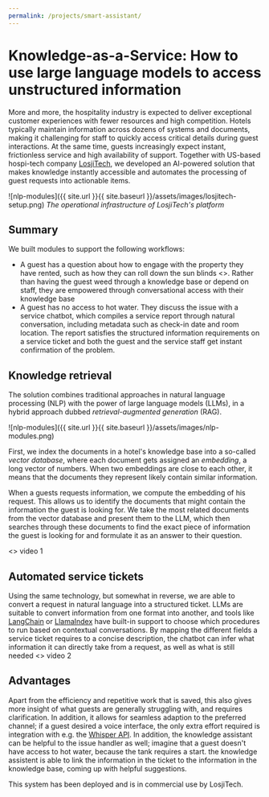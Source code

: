 ```yaml
---
permalink: /projects/smart-assistant/
---
```


# Knowledge-as-a-Service: How to use large language models to access unstructured information
More and more, the hospitality industry is expected to deliver exceptional customer experiences with fewer resources and high competition.
Hotels typically maintain information across dozens of systems and documents, making it challenging for staff to quickly access critical details during guest interactions.
At the same time, guests increasingly expect instant, frictionless service and high availability of support.
Together with US-based hospi-tech company [LosjiTech](losjitech.com), we developed an AI-powered solution that makes knowledge instantly accessible and automates the processing of guest requests into actionable items.

![nlp-modules]({{ site.url }}{{ site.baseurl }}/assets/images/losjitech-setup.png)
_The operational infrastructure of LosjiTech's platform_
## Summary
We built modules to support the following workflows:
- A guest has a question about how to engage with the property they have rented, such as how they can roll down the sun blinds <>. Rather than having the guest weed through a knowledge base or depend on staff, they are empowered through conversational access with their knowledge base
- A guest has no access to hot water. They discuss the issue with a service chatbot, which compiles a service report through natural conversation, including metadata such as check-in date and room location. The report satisfies the structured information requirements on a service ticket and both the guest and the service staff get instant confirmation of the problem.

## Knowledge retrieval
The solution combines traditional approaches in natural language processing (NLP) with the power of large language models (LLMs), in a hybrid approach dubbed _retrieval-augmented generation_ (RAG).

![nlp-modules]({{ site.url }}{{ site.baseurl }}/assets/images/nlp-modules.png)

First, we index the documents in a hotel's knowledge base into a so-called _vector database_, where each document gets assigned an _embedding_, a long vector of numbers. When two embeddings are close to each other, it means that the documents they represent likely contain similar information. 

When a guests requests information, we compute the embedding of his request. This allows us to identify the documents that might contain the information the guest is looking for.
We take the most related documents from the vector database and present them to the LLM, which then searches through these documents to find the exact piece of information the guest is looking for and formulate it as an answer to their question.

<> video 1
## Automated service tickets

Using the same technology, but somewhat in reverse, we are able to convert a request in natural language into a structured ticket. LLMs are suitable to convert information from one format into another, and tools like [LangChain](https://www.langchain.com/) or [LlamaIndex](https://docs.llamaindex.ai/en/stable/) have built-in support to choose which procedures to run based on contextual conversations.
By mapping the different fields a service ticket requires to a concise description, the chatbot can infer what information it can directly take from a request, as well as what is still needed
<> video 2 

## Advantages
Apart from the efficiency and repetitive work that is saved, this also gives more insight of what guests are generally struggling with, and requires clarification.
In addition, it allows for seamless adaption to the preferred channel; if a guest desired a voice interface, the only extra effort required is integration with e.g. the [Whisper API](https://openai.com/index/whisper/).
In addition, the knowledge assistant can be helpful to the issue handler as well; imagine that a guest doesn't have access to hot water, because the tank requires a start. the knowledge assistent is able to link the information in the ticket to the information in the knowledge base, coming up with helpful suggestions.

This system has been deployed and is in commercial use by LosjiTech.